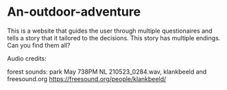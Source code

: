 # An-outdoor-adventure
This is a website that guides the user through multiple questionaires and tells a story that it tailored to the decisions. This story has multiple endings. Can you find them all?

Audio credits:

forest sounds: park May 738PM NL 210523_0284.wav, klankbeeld and freesound.org
                <https://freesound.org/people/klankbeeld/>